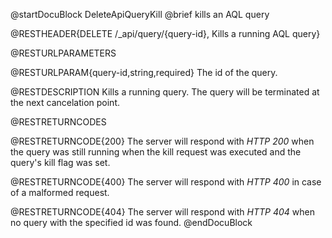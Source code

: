 
@startDocuBlock DeleteApiQueryKill
@brief kills an AQL query

@RESTHEADER{DELETE /_api/query/{query-id}, Kills a running AQL query}

@RESTURLPARAMETERS

@RESTURLPARAM{query-id,string,required}
The id of the query.

@RESTDESCRIPTION
Kills a running query. The query will be terminated at the next cancelation
point.

@RESTRETURNCODES

@RESTRETURNCODE{200}
The server will respond with *HTTP 200* when the query was still running when
the kill request was executed and the query's kill flag was set.

@RESTRETURNCODE{400}
The server will respond with *HTTP 400* in case of a malformed request.

@RESTRETURNCODE{404}
The server will respond with *HTTP 404* when no query with the specified
id was found.
@endDocuBlock


